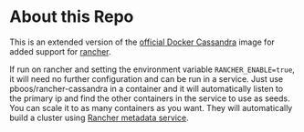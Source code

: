 # About this Repo

This is an extended version of the [official Docker Cassandra](https://hub.docker.com/_/cassandra/) image for added support for [rancher](http://rancher.com/).

If run on rancher and setting the environment variable ```RANCHER_ENABLE=true```, it will need no further configuration and can be run in a service. Just use pboos/rancher-cassandra in a container and it will automatically listen to the primary ip and find the other containers in the service to use as seeds. You can scale it to as many containers as you want. They will automatically build a cluster using [Rancher  metadata service](http://docs.rancher.com/rancher/metadata-service/).
